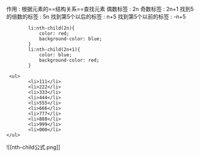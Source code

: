 作用 : 根据元素的==结构关系==查找元素
偶数标签 : 2n
奇数标签 : 2n+1
找到5的倍数的标签 : 5n
找到第5个以后的标签 : n+5
找到第5个以前的标签 : -n+5
```
        li:nth-child(2n){
            color: red;
            background-color: blue;        
        }
        li:nth-child(2n+1){
            color: blue;
            background-color: red;
        }
        
 <ul>
        <li>111</li>
        <li>222</li>
        <li>333</li>
        <li>444</li>
        <li>555</li>
        <li>666</li>
        <li>777</li>
        <li>888</li>
        <li>999</li>
        <li>000</li>
</ul>
```
![[nth-child公式.png]]